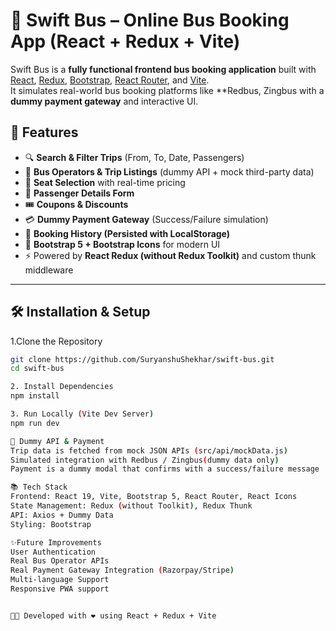 # 🚌 Swift Bus – Online Bus Booking App (React + Redux + Vite)

Swift Bus is a **fully functional frontend bus booking application** built with  
[React](https://react.dev/), [Redux](https://redux.js.org/), [Bootstrap](https://getbootstrap.com/), [React Router](https://reactrouter.com/), and [Vite](https://vitejs.dev/).  
It simulates real-world bus booking platforms like **Redbus, Zingbus with a **dummy payment gateway** and interactive UI.

## 🚀 Features

- 🔍 **Search & Filter Trips** (From, To, Date, Passengers)  
- 🚌 **Bus Operators & Trip Listings** (dummy API + mock third-party data)  
- 💺 **Seat Selection** with real-time pricing  
- 👤 **Passenger Details Form**  
- 🎟️ **Coupons & Discounts** 
- 💳 **Dummy Payment Gateway** (Success/Failure simulation)  
- 📜 **Booking History (Persisted with LocalStorage)**  
- 🎨 **Bootstrap 5 + Bootstrap Icons** for modern UI  
- ⚡ Powered by **React Redux (without Redux Toolkit)** and custom thunk middleware  

---

## 🛠️ Installation & Setup
1.Clone the Repository
```bash
git clone https://github.com/SuryanshuShekhar/swift-bus.git
cd swift-bus

2. Install Dependencies
npm install

3. Run Locally (Vite Dev Server)
npm run dev

🧪 Dummy API & Payment
Trip data is fetched from mock JSON APIs (src/api/mockData.js)
Simulated integration with Redbus / Zingbus(dummy data only)
Payment is a dummy modal that confirms with a success/failure message

📚 Tech Stack
Frontend: React 19, Vite, Bootstrap 5, React Router, React Icons
State Management: Redux (without Toolkit), Redux Thunk
API: Axios + Dummy Data
Styling: Bootstrap

✨Future Improvements
User Authentication
Real Bus Operator APIs
Real Payment Gateway Integration (Razorpay/Stripe)
Multi-language Support
Responsive PWA support


👨‍💻 Developed with ❤️ using React + Redux + Vite

